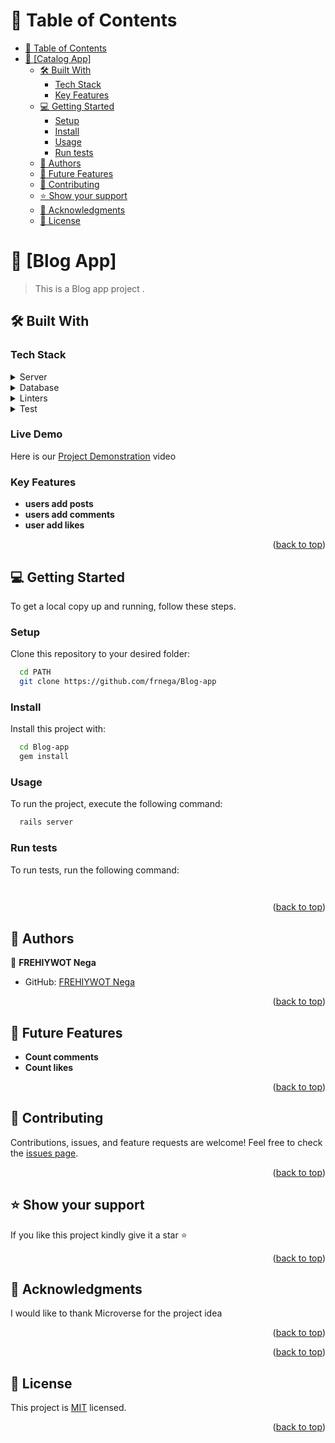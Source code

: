 <a name="readme-top"></a>

# 📗 Table of Contents

- [📗 Table of Contents](#-table-of-contents)
- [📖 \[Catalog App\] ](#-catalog-app-)
  - [🛠 Built With ](#-built-with-)
    - [Tech Stack ](#tech-stack-)
    - [Key Features ](#key-features-)
  - [💻 Getting Started ](#-getting-started-)
    - [Setup](#setup)
    - [Install](#install)
    - [Usage](#usage)
    - [Run tests](#run-tests)
  - [👥 Authors ](#-authors-)
  - [🔭 Future Features ](#-future-features-)
  - [🤝 Contributing ](#-contributing-)
  - [⭐️ Show your support ](#️-show-your-support-)
  - [🙏 Acknowledgments ](#-acknowledgments-)
  - [📝 License ](#-license-)

<!-- PROJECT DESCRIPTION -->

# 📖 [Blog App] <a name="about-project"></a>

> This is a Blog app project .

## 🛠 Built With <a name="built-with"></a>

### Tech Stack <a name="tech-stack"></a>

<details>
  <summary>Server</summary>
  <ul>
    <li><a href="https://ruby-lang.org/">Ruby</a></li>
  </ul>
</details>

<details>
<summary>Database</summary>
  <ul>
    <li><a href="https://www.postgresql.org/">PostgreSQL</a></li>
  </ul>
</details>

<details>
  <summary>Linters</summary>
  <ul>
    <li><a href="https://rubocop.org/">Ruby</a></li>
  </ul>
</details>

<details>
  <summary>Test</summary>
  <ul>
    <li><a href="https://rspec.info/">Ruby</a></li>
  </ul>
</details>

<!-- Features -->

### Live Demo
Here is our [Project Demonstration](#) video


### Key Features <a name="key-features"></a>

- **users add posts**
- **users add comments**
- **user add likes**

<p align="right">(<a href="#readme-top">back to top</a>)</p>

## 💻 Getting Started <a name="getting-started"></a>

To get a local copy up and running, follow these steps.

### Setup

Clone this repository to your desired folder:


```sh
  cd PATH
  git clone https://github.com/frnega/Blog-app
```

### Install

Install this project with:

```sh
  cd Blog-app
  gem install
```

### Usage

To run the project, execute the following command:

```sh
  rails server
```

### Run tests

To run tests, run the following command:


```sh
  
```


<p align="right">(<a href="#readme-top">back to top</a>)</p>

<!-- AUTHORS -->

## 👥 Authors <a name="authors"></a>


👤 **FREHIYWOT Nega**
- GitHub: [FREHIYWOT Nega](https://github.com/frnega)

<p align="right">(<a href="#readme-top">back to top</a>)</p>

<!-- FUTURE FEATURES -->

## 🔭 Future Features <a name="future-features"></a>

- **Count comments**
- **Count likes**

<p align="right">(<a href="#readme-top">back to top</a>)</p>

<!-- CONTRIBUTING n-->

## 🤝 Contributing <a name="contributing"></a>
Contributions, issues, and feature requests are welcome!
Feel free to check the [issues page](https://github.com/ginabeki/Catalog-App/issues).

<p align="right">(<a href="#readme-top">back to top</a>)</p>

<!-- SUPPORT -->

## ⭐️ Show your support <a name="support"></a>

If you like this project kindly give it a star ⭐️ 

<p align="right">(<a href="#readme-top">back to top</a>)</p>

<!-- ACKNOWLEDGEMENTS -->

## 🙏 Acknowledgments <a name="acknowledgements"></a>

I would like to thank Microverse for the project idea

<p align="right">(<a href="#readme-top">back to top</a>)</p>

<!-- FAQ (optional) -->


<p align="right">(<a href="#readme-top">back to top</a>)</p>

<!-- LICENSE -->

## 📝 License <a name="license"></a>

This project is [MIT](./LICENCE) licensed.

<p align="right">(<a href="#readme-top">back to top</a>)</p>
